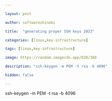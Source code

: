 ```yaml
---

layout: post

author: softwareshinobi

title:  "generating proper SSH keys 2023"

categories: [linux,key-infrastructure]

tags: [linux,key-infrastructure]

image: https://random.imagecdn.app/820/360

description: "ssh-keygen -m PEM -t rsa -b 4096"

hidden: false

---
```


ssh-keygen -m PEM -t rsa -b 4096
